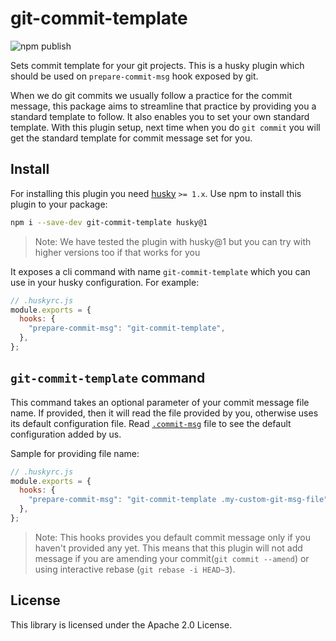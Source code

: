 # git-commit-template

![npm
publish](https://github.com/amzn/git-commit-template/workflows/publish/badge.svg)

Sets commit template for your git projects. This is a husky plugin which should
be used on `prepare-commit-msg` hook exposed by git.

When we do git commits we usually follow a practice for the commit message, this
package aims to streamline that practice by providing you a standard template to
follow. It also enables you to set your own standard template. With this plugin
setup, next time when you do `git commit` you will get the standard template for
commit message set for you.

## Install

For installing this plugin you need [husky](https://github.com/typicode/husky)
`>= 1.x`. Use npm to install this plugin to your package:

```bash
npm i --save-dev git-commit-template husky@1
```

> Note: We have tested the plugin with husky@1 but you can try with higher
> versions too if that works for you

It exposes a cli command with name `git-commit-template` which you can use in
your husky configuration. For example:

```javascript
// .huskyrc.js
module.exports = {
  hooks: {
    "prepare-commit-msg": "git-commit-template",
  },
};
```

## `git-commit-template` command

This command takes an optional parameter of your commit message file name. If
provided, then it will read the file provided by you, otherwise uses its default
configuration file. Read [`.commit-msg`](.commit-msg) file to see the default
configuration added by us.

Sample for providing file name:

```javascript
// .huskyrc.js
module.exports = {
  hooks: {
    "prepare-commit-msg": "git-commit-template .my-custom-git-msg-file",
  },
};
```

> Note: This hooks provides you default commit message only if you haven't
> provided any yet. This means that this plugin will not add message if you are
> amending your commit(`git commit --amend`) or using interactive rebase
> (`git rebase -i HEAD~3`).

## License

This library is licensed under the Apache 2.0 License.
